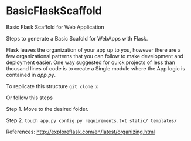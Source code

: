 # BasicFlaskScaffold
Basic Flask Scaffold for Web Application

Steps to generate a Basic Scafold for WebApps with Flask.

Flask leaves the organization of your app up to you, however there are a few organizational patterns that you can follow to make development and deployment easier. One way suggested for quick projects of less than thousand lines of code is to create a Single module where the App logic is contained in _app.py_.

To replicate this structure
`git clone x`

Or follow this steps

Step 1. Move to the desired folder.

Step 2. `touch app.py config.py requirements.txt static/ templates/`

References: http://exploreflask.com/en/latest/organizing.html
